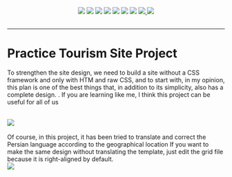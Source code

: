 <div align="center">
<a href="https://www.figma.com/file/TCLlg3yGuA9LyBoZDAyq7z/PAMCONSULTING-info?type=design&node-id=0-1&mode=design&t=tCx3yEELXfTTsTSG-0" target="_blank"><img src="https://img.shields.io/badge/Figma-Theme-00897b"></a>
<img src="https://img.shields.io/badge/Practice-aa00ff">
<img src="https://img.shields.io/badge/Tourism_Theme-6200ea">
<img src="https://img.shields.io/badge/Html-ff3d00">
<img src="https://img.shields.io/badge/Css-2962ff">
<img src="https://img.shields.io/badge/JavaScript-ffd600"> 
<img src="https://img.shields.io/badge/Swiper_Slider-3f51b5"> 
<a href="https://github.com/mehdirabani/grid-system" target="_blank"><img src="https://img.shields.io/badge/Css_Grid-ff3d00" />
</a>
<a href="https://mehdirabani.github.io/Practice-tourism-site/" target="_blank"><img src="https://img.shields.io/badge/Live_Demo-afb42b">
</a>
</div>
<br>

---

# Practice Tourism Site Project

To strengthen the site design, we need to build a site without a CSS framework and only with HTM and raw CSS, and to start with, in my opinion, this plan is one of the best things that, in addition to its simplicity, also has a complete design. .
If you are learning like me, I think this project can be useful for all of us

<br>
<a href="https://mehdirabani.github.io/Practice-tourism-site/" target="_blank"><img src="https://img.shields.io/badge/Live_Demo-afb42b"></a>
<br>
<br>
Of course, in this project, it has been tried to translate and correct the Persian language according to the geographical location
If you want to make the same design without translating the template, just edit the grid file because it is right-aligned by default.

<br>
<img src="./assets/image/image_2024-01-25_04-43-43.png">
